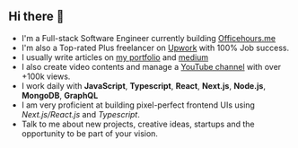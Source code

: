 ## Hi there 👋

+ I'm a Full-stack Software Engineer currently building [Officehours.me](https://app.officehours.me/)
+ I'm also a Top-rated Plus freelancer on [Upwork](https://upwork.com/) with 100% Job success.
+ I usually write articles on [my portfolio](https://awadieudonne.com/) and [medium](https://medium.com/@dieudonneawa7/)
+ I also create video contents and manage a [YouTube channel](https://www.youtube.com/channel/UC4Bh0roLmZn4RIYd4kcD7KQ) with over +100k views.
+ I work daily with **JavaScript**, **Typescript**, **React**, **Next.js**, **Node.js**, **MongoDB**, **GraphQL**
+ I am very proficient at building pixel-perfect frontend UIs using *Next.js/React.js* and *Typescript*.
+ Talk to me about new projects, creative ideas, startups and the opportunity to be part of your vision.
